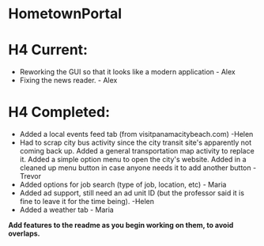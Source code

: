 HometownPortal
==============

# H4 Current:

* Reworking the GUI so that it looks like a modern application - Alex
* Fixing the news reader. - Alex

# H4 Completed:

* Added a local events feed tab (from visitpanamacitybeach.com) -Helen
* Had to scrap city bus activity since the city transit site's apparently not coming back up.
  Added a general transportation map activity to replace it.
  Added a simple option menu to open the city's website.
  Added in a cleaned up menu button in case anyone needs it to add another button - Trevor
* Added options for job search (type of job, location, etc) - Maria
* Added ad support, still need an ad unit ID (but the professor said it is fine to leave it for the time being). -Helen
* Added a weather tab - Maria


**Add features to the readme as you begin working on them, to avoid overlaps.**

